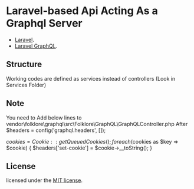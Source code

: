 # Laravel-based Api Acting As a Graphql Server

- [Laravel](https://github.com/laravel/laravel).
- [Laravel GraphQL](https://github.com/Folkloreatelier/laravel-graphql).

## Structure
Working codes are defined as services instead of controllers (Look in Services Folder)

## Note
You need to Add below lines to vendor\folklore\graphql\src\Folklore\GraphQL\GraphQLController.php After $headers = config('graphql.headers', []);

$cookies = Cookie::getQueuedCookies();
foreach($cookies as $key => $cookie) {
    $headers['set-cookie'] = $cookie->__toString();
}

## License
licensed under the [MIT license](https://opensource.org/licenses/MIT).
